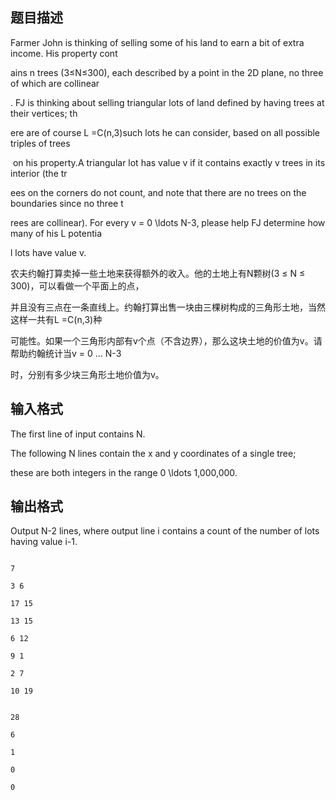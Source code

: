 ## 题目描述

<div>
 Farmer John is thinking of selling some of his land to earn a bit of extra income. His property cont
</div>
<div>
 ains n trees (3≤N≤300), each described by a point in the 2D plane, no three of which are collinear
</div>
<div>
 . FJ is thinking about selling triangular lots of land defined by having trees at their vertices; th
</div>
<div>
 ere are of course L =C(n,3)such lots he can consider, based on all possible triples of trees
</div>
<div>
  on his property.A triangular lot has value v if it contains exactly v trees in its interior (the tr
</div>
<div>
 ees on the corners do not count, and note that there are no trees on the boundaries since no three t
</div>
<div>
 rees are collinear). For every v = 0 \ldots N-3, please help FJ determine how many of his L potentia
</div>
<div>
 l lots have value v.
</div>
<div>
 <div>
  农夫约翰打算卖掉一些土地来获得额外的收入。他的土地上有N颗树(3 ≤ N ≤ 300)，可以看做一个平面上的点，
 </div>
 <div>
  并且没有三点在一条直线上。约翰打算出售一块由三棵树构成的三角形土地，当然这样一共有L =C(n,3)种
 </div>
 <div>
  可能性。如果一个三角形内部有v个点（不含边界），那么这块土地的价值为v。请帮助约翰统计当v = 0 ... N-3
 </div>
 <div>
  时，分别有多少块三角形土地价值为v。
 </div>
</div>
<div></div>
<p></p>

## 输入格式

<div>
 The first line of input contains N.
</div>
<div>
 The following N lines contain the x and y coordinates of a single tree; 
</div>
<div>
 these are both integers in the range 0 \ldots 1,000,000.
</div>
<div></div>
<p></p>

## 输出格式

<div>
 Output N-2 lines, where output line i contains a count of the number of lots having value i-1.
</div>
<div></div>
<p></p>

```input1
7
3 6
17 15
13 15
6 12
9 1
2 7
10 19
```
```output1
28
6
1
0
0
```
